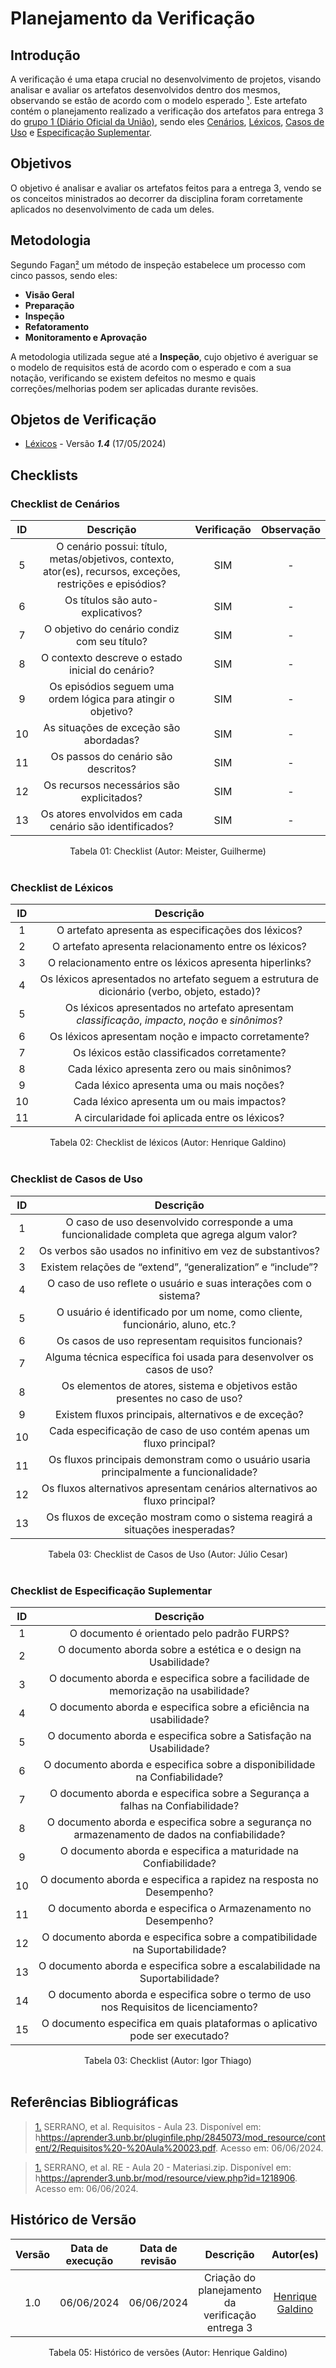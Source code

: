 # Planejamento da Verificação

## Introdução

A verificação é uma etapa crucial no desenvolvimento de projetos, visando analisar e avaliar os artefatos desenvolvidos dentro dos mesmos, observando se estão de acordo com o modelo esperado [¹](https://requisitos-de-software.github.io/2024.1-Consumidor.gov/Verificação/Grupo%201%20-%20DOU/Entrega%203%20-%20Modelagem/planejamento/#anchor_1). Este artefato contém o planejamento realizado a verificação dos artefatos para entrega 3 do [grupo 1 (Diário Oficial da União)](https://requisitos-de-software.github.io/2024.1-DiarioOficialdaUniao/), sendo eles [Cenários](https://requisitos-de-software.github.io/2024.1-DiarioOficialdaUniao/modelagem/cenarios/), [Léxicos](https://requisitos-de-software.github.io/2024.1-DiarioOficialdaUniao/modelagem/lexicos/), [Casos de Uso](https://requisitos-de-software.github.io/2024.1-DiarioOficialdaUniao/modelagem/useCase/) e [Especificação Suplementar](https://requisitos-de-software.github.io/2024.1-DiarioOficialdaUniao/modelagem/especificacao/).

## Objetivos

O objetivo é analisar e avaliar os artefatos feitos para a entrega 3, vendo se os conceitos ministrados ao decorrer da disciplina foram corretamente aplicados no desenvolvimento de cada um deles.

## Metodologia
 Segundo Fagan[²](https://requisitos-de-software.github.io/2024.1-Consumidor.gov/Verificação/Grupo%201%20-%20DOU/Entrega%203%20-%20Modelagem/planejamento/#anchor_2) um método de inspeção estabelece um processo com cinco passos, sendo eles:

- **Visão Geral**
- **Preparação**
- **Inspeção**
- **Refatoramento**
- **Monitoramento e Aprovação**

A metodologia utilizada segue até a **Inspeção**, cujo objetivo é averiguar se o modelo de requisitos está de acordo com o esperado e com a sua notação, verificando se existem defeitos no mesmo e quais correções/melhorias podem ser aplicadas durante revisões.




## Objetos de Verificação

- [Léxicos](https://requisitos-de-software.github.io/2024.1-DiarioOficialdaUniao/modelagem/lexicos/) - Versão ***1.4*** (17/05/2024)

## Checklists

### Checklist de Cenários

| ID | Descrição | Verificação | Observação 
| :--: | :-----: | :---------: | :--------: |
| 5 | O cenário possui: título, metas/objetivos, contexto, ator(es), recursos, exceções, restrições e episódios? | SIM | - | 
| 6 | Os títulos são auto-explicativos? | SIM | - | 
| 7 | O objetivo do cenário condiz com seu título? | SIM | - | 
| 8 | O contexto descreve o estado inicial do cenário? | SIM | - | 
| 9 | Os episódios seguem uma ordem lógica para atingir o objetivo? | SIM | - | 
| 10 | As situações de exceção são abordadas? | SIM | - |  
| 11 | Os passos do cenário são descritos? | SIM | - |  
| 12 | Os recursos necessários são explicitados?  | SIM | - |  
| 13 | Os atores envolvidos em cada cenário são identificados?  | SIM | - |  


<div align="center">
<figcaption align="center">Tabela 01: Checklist (Autor: Meister, Guilherme)</figcaption>
</div>
<br/>

### Checklist de Léxicos

| ID | Descrição |
| :--: | :-----: |
| 1 | O artefato apresenta as especificações dos léxicos? |
| 2 | O artefato apresenta relacionamento entre os léxicos? |
| 3 | O relacionamento entre os léxicos apresenta hiperlinks? |
| 4 | Os léxicos apresentados no artefato seguem a estrutura de dicionário (verbo, objeto, estado)? |
| 5 | Os léxicos apresentados no artefato apresentam *classificação*, *impacto*, *noção* e *sinônimos*? |
| 6 | Os léxicos apresentam noção e impacto corretamente? |
| 7 | Os léxicos estão classificados corretamente? | INCOMPLETO | O [Léxico 06](https://requisitos-de-software.github.io/2024.1-DiarioOficialdaUniao/modelagem/lexicos/#l06-configuracao-de-notificacoes) está classificado como *objeto* |
| 8 | Cada léxico apresenta zero ou mais sinônimos? |
| 9 | Cada léxico apresenta uma ou mais noções? |
| 10 | Cada léxico apresenta um ou mais impactos? |
| 11 | A circularidade foi aplicada entre os léxicos? |

<div align="center">
<figcaption align="center">Tabela 02: Checklist de léxicos (Autor: Henrique Galdino)</figcaption>
</div>
<br/>

### Checklist de Casos de Uso

| ID | Descrição |
| :--: | :-----: |
| 1 | O caso de uso desenvolvido corresponde a uma funcionalidade completa que agrega algum valor? |
| 2 | Os verbos são usados ​​no infinitivo em vez de substantivos? |
| 3 | Existem relações de “extend”, “generalization” e “include”? |
| 4 | O caso de uso reflete o usuário e suas interações com o sistema? |
| 5 | O usuário é identificado por um nome, como cliente, funcionário, aluno, etc.? |
| 6 | Os casos de uso representam requisitos funcionais? |
| 7 | Alguma técnica específica foi usada para desenvolver os casos de uso? |
| 8 | Os elementos de atores, sistema e objetivos estão presentes no caso de uso? |
| 9 | Existem fluxos principais, alternativos e de exceção? |
| 10 | Cada especificação de caso de uso contém apenas um fluxo principal? |
| 11 | Os fluxos principais demonstram como o usuário usaria principalmente a funcionalidade? |
| 12 | Os fluxos alternativos apresentam cenários alternativos ao fluxo principal? |
| 13 | Os fluxos de exceção mostram como o sistema reagirá a situações inesperadas? |

<div align="center">
<figcaption align="center">Tabela 03: Checklist de Casos de Uso (Autor: Júlio Cesar)</figcaption>
</div>
<br/>

### Checklist de Especificação Suplementar

| ID | Descrição | 
|:-:|:---:|
| 1 | O documento é orientado pelo padrão FURPS? |
| 2 | O documento aborda sobre a estética e o design na Usabilidade? | 
| 3 | O documento aborda e especifica sobre a facilidade de memorização na usabilidade? | 
| 4 | O documento aborda e especifica sobre a eficiência na usabilidade? |
| 5 | O documento aborda e especifica sobre a Satisfação na Usabilidade? | 
| 6 | O documento aborda e especifica sobre a disponibilidade na Confiabilidade? | 
| 7 | O documento aborda e especifica sobre a Segurança a falhas na Confiabilidade? | 
| 8 | O documento aborda e especifica sobre a segurança no armazenamento de dados na confiabilidade? | 
| 9 | O documento aborda e especifica a maturidade na Confiabilidade? | 
| 10 | O documento aborda e especifica a rapidez na resposta no Desempenho? | 
| 11 | O documento aborda e especifica o Armazenamento no Desempenho? | 
| 12 | O documento aborda e especifica sobre a compatibilidade na Suportabilidade? | **Incompleto** |  O documento fala sobre compatibilidade porém não na parte de suportabilidade |
| 13 | O documento aborda e especifica sobre a escalabilidade na Suportabilidade? |
| 14 | O documento aborda e especifica sobre o termo de uso nos Requisitos de licenciamento? | 
| 15 | O documento especifica em quais plataformas o aplicativo pode ser executado? | 

<div align="center">
<figcaption align="center">Tabela 03: Checklist (Autor: Igor Thiago)</figcaption>
</div>
<br/>

## Referências Bibliográficas

> <a id="1" href="#anchor_1">1.</a> SERRANO, et al. Requisitos - Aula 23. Disponível em: h<https://aprender3.unb.br/pluginfile.php/2845073/mod_resource/content/2/Requisitos%20-%20Aula%20023.pdf>. Acesso em: 06/06/2024.

> <a id="2" href="#anchor_2">1.</a> SERRANO, et al. RE - Aula 20 - Materiasi.zip. Disponível em: h<https://aprender3.unb.br/mod/resource/view.php?id=1218906>. Acesso em: 06/06/2024.

## Histórico de Versão

| Versão | Data de execução | Data de revisão |  Descrição                          | Autor(es)                                           | Revisor(es)                                           |
| :----: | :--------------: | :-------------: | :---------------------------------: | :-------------------------------------------------: | :---------------------------------------------------: |
| 1.0    | 06/06/2024       | 06/06/2024      | Criação do planejamento da verificação entrega 3   | [Henrique Galdino](https://github.com/hgaldino05)   | [Júlio César](https://github.com/Julio1099)         |

<div align="center">
<figcaption align="center">Tabela 05: Histórico de versões (Autor: Henrique Galdino)</figcaption>
</div>
<br/>
